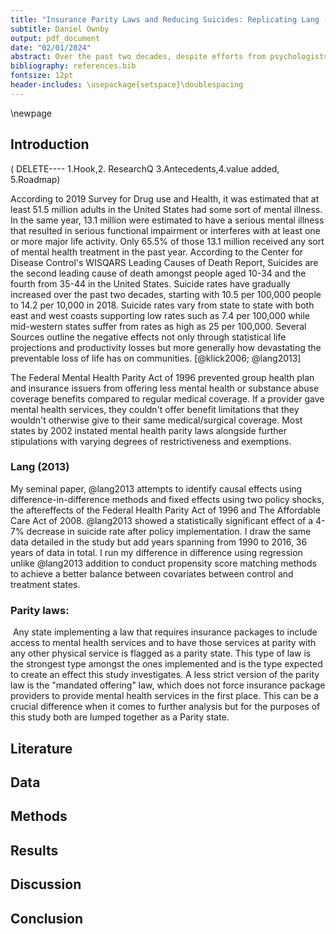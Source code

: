 ```yaml
---
title: "Insurance Parity Laws and Reducing Suicides: Replicating Lang (2013)"
subtitle: Daniel Ownby
output: pdf_document
date: "02/01/2024"
abstract: Over the past two decades, despite efforts from psychologists and mental health professionals alike, the United States has seen a steady growth of suicides despite nearly all other Western countries experiencing the contrary. Apart of this growth could be attributed to the lagging implementation of mental health care pairty. The Mental Health Parity Act of 1996 (MHPA) was critized during the turn of the century for not doing enough to restrict insurance companies ability to discrimate between treating bodily and mental injury. In this study, I attempt to replicate and build upon results from Lang (2013) using additional data, propensity score matching methods along with heterogenous difference in difference.
bibliography: references.bib
fontsize: 12pt
header-includes: \usepackage{setspace}\doublespacing
---
```




\newpage

## Introduction

( DELETE\-\-\-- 1.Hook,2. ResearchQ 3.Antecedents,4.value added, 5.Roadmap)

According to 2019 Survey for Drug use and Health, it was estimated that at least 51.5 million adults in the United States had some sort of mental illness. In the same year, 13.1 million were estimated to have a serious mental illness that resulted in serious functional impairment or interferes with at least one or more major life activity. Only 65.5% of those 13.1 million received any sort of mental health treatment in the past year. According to the Center for Disease Control's WISQARS Leading Causes of Death Report, Suicides are the second leading cause of death amongst people aged 10-34 and the fourth from 35-44 in the United States. Suicide rates have gradually increased over the past two decades, starting with 10.5 per 100,000 people to 14.2 per 10,000 in 2018. Suicide rates vary from state to state with both east and west coasts supporting low rates such as 7.4 per 100,000 while mid-western states suffer from rates as high as 25 per 100,000. Several Sources outline the negative effects not only through statistical life projections and productivity losses but more generally how devastating the preventable loss of life has on communities. [@klick2006; @lang2013]

The Federal Mental Health Parity Act of 1996 prevented group health plan and insurance issuers from offering less mental health or substance abuse coverage benefits compared to regular medical coverage. If a provider gave mental health services, they couldn't offer benefit limitations that they wouldn't otherwise give to their same medical/surgical coverage. Most states by 2002 instated mental health parity laws alongside further stipulations with varying degrees of restrictiveness and exemptions.

### Lang (2013)

My seminal paper, @lang2013 attempts to identify causal effects using difference-in-difference methods and fixed effects using two policy shocks, the aftereffects of the Federal Health Parity Act of 1996 and The Affordable Care Act of 2008. @lang2013 showed a statistically significant effect of a 4-7% decrease in suicide rate after policy implementation. I draw the same data detailed in the study but add years spanning from 1990 to 2016, 36 years of data in total. I run my difference in difference using regression unlike @lang2013 addition to conduct propensity score matching methods to achieve a better balance between covariates between control and treatment states.

### Parity laws:

 Any state implementing a law that requires insurance packages to include access to mental health services and to have those services at parity with any other physical service is flagged as a parity state. This type of law is the strongest type amongst the ones implemented and is the type expected to create an effect this study investigates. A less strict version of the parity law is the "mandated offering" law, which does not force insurance package providers to provide mental health services in the first place. This can be a crucial difference when it comes to further analysis but for the purposes of this study both are lumped together as a Parity state.

## Literature

## Data

## Methods

## Results

## Discussion

## Conclusion
